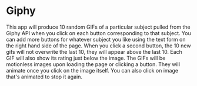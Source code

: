 # Giphy

This app will produce 10 random GIFs of a particular subject pulled from the Giphy API when you click on each button corresponding to that subject.  You can add more buttons for whatever subject you like using the text form on the right hand side of the page.  When you click a second button, the 10 new gifs will not overwrite the last 10, they will appear above the last 10.  Each GIF will also show its rating just below the image.  The GIFs will be motionless images upon loading the page or clicking a button.  They will animate once you click on the image itself.  You can also click on image that's animated to stop it again.  
